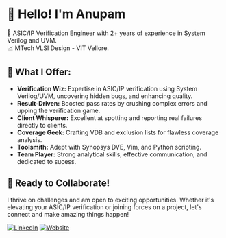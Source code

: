 # 👋 Hello! I'm Anupam

🔌 ASIC/IP Verification Engineer with 2+ years of experience in System Verilog and UVM.
<br>
📈 MTech VLSI Design - VIT Vellore.
<br>

## 💼 What I Offer:
- **Verification Wiz:** Expertise in ASIC/IP verification using System Verilog/UVM, uncovering hidden bugs, and enhancing quality.
- **Result-Driven:** Boosted pass rates by crushing complex errors and upping the verification game.
- **Client Whisperer:** Excellent at spotting and reporting real failures directly to clients.
- **Coverage Geek:** Crafting VDB and exclusion lists for flawless coverage analysis.
- **Toolsmith:** Adept with Synopsys DVE, Vim, and Python scripting.
- **Team Player:** Strong analytical skills, effective communication, and dedicated to sucess.

## 🚀 Ready to Collaborate!
I thrive on challenges and am open to exciting opportunities. Whether it's elevating your ASIC/IP verification or joining forces on a project, let's connect and make amazing things happen! 

[![LinkedIn](https://img.shields.io/badge/LinkedIn-Connect%20with%20Me-blue)](https://www.linkedin.com/in/anupam-hassa-purty-009868159)
[![Website](https://img.shields.io/badge/Personal%20Website-Explore%20My%20Work-green)](https://testbenchforfun.co.in/)
